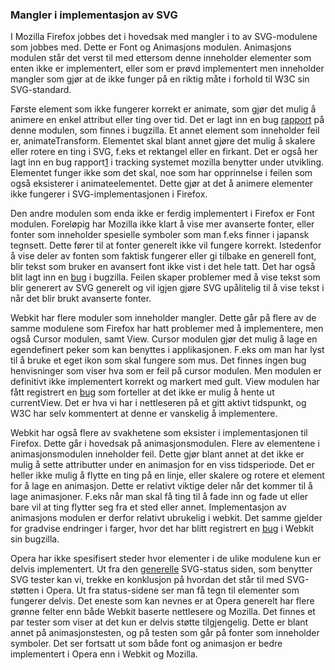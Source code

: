 
### Mangler i implementasjon av SVG ###

I Mozilla Firefox jobbes det i hovedsak med mangler i to av SVG-modulene som 
jobbes med. Dette er Font og Animasjons modulen. Animasjons modulen står det 
verst til med ettersom denne inneholder elementer som enten ikke er implementert, 
eller som er prøvd implementert men inneholder mangler som gjør at de ikke 
funger på en riktig måte i forhold til W3C sin SVG-standard. 

Første element som ikke fungerer korrekt er animate, som gjør det mulig å 
animere en enkel attribut eller ting over tid. Det er lagt inn en bug [rapport][1] 
på denne modulen, som finnes i bugzilla. Et annet element som inneholder feil 
er, animateTransform. Elementet skal blant annet gjøre det mulig å skalere eller 
rotere en ting i SVG, f.eks et rektangel eller en firkant. Det er også her lagt 
inn en bug rapport[1] i tracking systemet mozilla benytter under utvikling. 
Elementet funger ikke som det skal, noe som har opprinnelse i feilen som også 
eksisterer i animateelementet. Dette gjør at det å animere elementer ikke fungerer 
i SVG-implementasjonen i Firefox.

Den andre modulen som enda ikke er ferdig implementert i Firefox er Font modulen.
Foreløpig har Mozilla ikke klart å vise mer avanserte fonter, eller fonter som
inneholder spesielle symboler som man f.eks finner i japansk tegnsett. Dette
fører til at fonter generelt ikke vil fungere korrekt. Istedenfor å vise deler 
av fonten som faktisk fungerer eller gi tilbake en generell font, blir
tekst som bruker en avansert font ikke vist i det hele tatt. Det har også blit 
lagt inn en [bug][2] i bugzilla. Feilen skaper problemer med å vise tekst 
som blir generert av SVG generelt og vil igjen gjøre SVG upålitelig til å 
vise tekst i når det blir brukt avanserte fonter.

Webkit har flere moduler som inneholder mangler. Dette går på flere av de samme
modulene som Firefox har hatt problemer med å implementere, men også Cursor
modulen, samt View. Cursor modulen gjør det mulig å lage en egendefinert peker
som kan benyttes i applikasjonen. F.eks om man har lyst til å bruke et eget
ikon som skal fungere som mus. Det finnes ingen bug henvisninger som viser 
hva som er feil på cursor modulen. Men modulen er definitivt ikke
implementert korrekt og markert med gult. View modulen har fått registrert
en [bug][3] som forteller at det ikke er mulig å hente ut currentView.
Det er hva vi har i nettleseren på et gitt aktivt tidspunkt, og W3C har
selv kommentert at denne er vanskelig å implementere. 

Webkit har også flere av svakhetene som eksister i implementasjonen til
Firefox. Dette går i hovedsak på animasjonsmodulen. Flere av 
elementene i animasjonsmodulen inneholder feil. Dette gjør blant annet
at det ikke er mulig å sette attributter under en animasjon for en viss
tidsperiode. Det er heller ikke mulig å flytte en ting på en linje,
eller skalere og rotere et element for å lage en animasjon. Dette
er relativt viktige deler når det kommer til å lage animasjoner. F.eks
når man skal få ting til å fade inn og fade ut eller bare vil at ting
flytter seg fra et sted eller annet. Implementasjon av animasjons
modulen er derfor relativt ubrukelig i webkit. Det samme gjelder for gradvise
endringer i farger, hvor det har blitt registrert en [bug][4] i Webkit
sin bugzilla.

Opera har ikke spesifisert steder hvor elementer i de ulike modulene kun
er delvis implementert. Ut fra den [generelle][5] SVG-status
siden, som benytter SVG tester kan vi, trekke en konklusjon på hvordan det
står til med SVG-støtten i Opera. Ut fra status-sidene ser man få tegn
til elementer som fungerer delvis. Det eneste som kan nevnes er at Opera
generelt har flere grønne felter enn både Webkit baserte nettlesere og Mozilla.
Det finnes et par tester som viser at det kun er delvis støtte tilgjengelig.
Dette er blant annet på animasjonstesten, og på testen som går på fonter
som inneholder symboler. Det ser fortsatt ut som både font og animasjon
er bedre implementert i Opera enn i Webkit og Mozilla.

[1]: https://bugzilla.mozilla.org/show_bug.cgi?id=216462 "Implement SVG (SMIL) Animation, Mozilla Bug Tracker, reported: 2003-08-17, last modified: 2010-03-05, status: RESOLVED FIXED"
[2]: https://bugzilla.mozilla.org/show_bug.cgi?id=119490 "Implement SVG fonts, Mozilla Bug Tracker, reported: 2002-01-11, last modified: 2010-05-25, status: ASSIGNED"
[3]: https://bugs.webkit.org/show_bug.cgi?id=15495 "SVGViewSpec DOM bindings aka SVGSVGElement.currentView is unimplemented, WebKit Bug Tracker, reported: 2007-10-13, last modified: 2010-05-18, status: NEW"
[4]: https://bugs.webkit.org/show_bug.cgi?id=6034 "WebKit+SVG needs to support color-interpolation for gradients and opacity calculations, WebKit Bug Tracker, reported: 2005-12-10, last modified: 2010-01-30, status: NEW"
[5]: http://www.codedread.com/svg-support-table.html "SVG Support in browsers, Jeff Schiller, extracted 2010-03-14"
